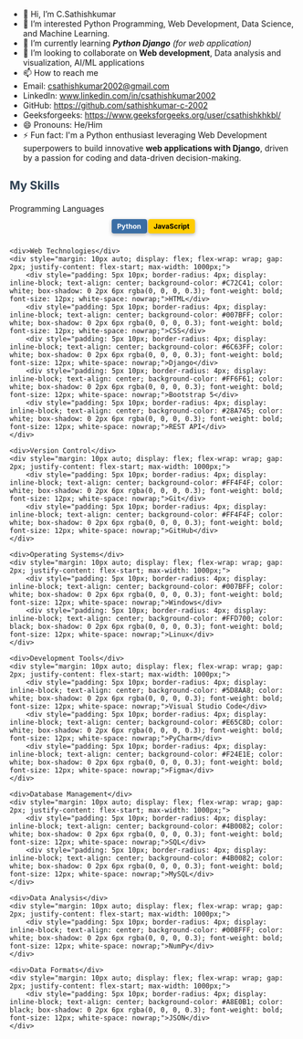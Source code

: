- 👋 Hi, I’m C.Sathishkumar
- 👀 I’m interested Python Programming, Web Development, Data Science, and Machine Learning.
- 🌱 I’m currently learning ***Python Django*** *(for web application)*
- 💞️ I’m looking to collaborate on **Web development**, Data analysis and visualization, AI/ML applications
- 📫 How to reach me
- Email: csathishkumar2002@gmail.com
- LinkedIn: www.linkedin.com/in/csathishkumar2002
- GitHub: https://github.com/sathishkumar-c-2002
- Geeksforgeeks: https://www.geeksforgeeks.org/user/csathishkhkbl/
- 😄 Pronouns: He/Him
- ⚡ Fun fact: I'm a Python enthusiast leveraging Web Development superpowers to build innovative **web applications with Django**, driven by a passion for coding and data-driven decision-making.

<h2 style="font-size: 20px; color: #2c3e50; margin-bottom: 20px;">My Skills</h2>

<div style="margin: 10px auto; display: flex; flex-direction: column;">
    <div>Programming Languages</div>
    <div style="margin: 10px auto; display: flex; flex-wrap: wrap; gap: 2px; justify-content: flex-start; max-width: 1000px;">
        <div style="padding: 5px 10px; border-radius: 4px; display: inline-block; text-align: center; background-color: #3A6EA5; color: white; box-shadow: 0 2px 6px rgba(0, 0, 0, 0.3); font-weight: bold; font-size: 12px; white-space: nowrap;">Python</div>
        <div style="padding: 5px 10px; border-radius: 4px; display: inline-block; text-align: center; background-color: #FFCC00; color: black; box-shadow: 0 2px 6px rgba(0, 0, 0, 0.3); font-weight: bold; font-size: 12px; white-space: nowrap;">JavaScript</div>
    </div>

    <div>Web Technologies</div>
    <div style="margin: 10px auto; display: flex; flex-wrap: wrap; gap: 2px; justify-content: flex-start; max-width: 1000px;">
        <div style="padding: 5px 10px; border-radius: 4px; display: inline-block; text-align: center; background-color: #C72C41; color: white; box-shadow: 0 2px 6px rgba(0, 0, 0, 0.3); font-weight: bold; font-size: 12px; white-space: nowrap;">HTML</div>
        <div style="padding: 5px 10px; border-radius: 4px; display: inline-block; text-align: center; background-color: #007BFF; color: white; box-shadow: 0 2px 6px rgba(0, 0, 0, 0.3); font-weight: bold; font-size: 12px; white-space: nowrap;">CSS</div>
        <div style="padding: 5px 10px; border-radius: 4px; display: inline-block; text-align: center; background-color: #6C63FF; color: white; box-shadow: 0 2px 6px rgba(0, 0, 0, 0.3); font-weight: bold; font-size: 12px; white-space: nowrap;">Django</div>
        <div style="padding: 5px 10px; border-radius: 4px; display: inline-block; text-align: center; background-color: #FF6F61; color: white; box-shadow: 0 2px 6px rgba(0, 0, 0, 0.3); font-weight: bold; font-size: 12px; white-space: nowrap;">Bootstrap 5</div>
        <div style="padding: 5px 10px; border-radius: 4px; display: inline-block; text-align: center; background-color: #28A745; color: white; box-shadow: 0 2px 6px rgba(0, 0, 0, 0.3); font-weight: bold; font-size: 12px; white-space: nowrap;">REST API</div>
    </div>

    <div>Version Control</div>
    <div style="margin: 10px auto; display: flex; flex-wrap: wrap; gap: 2px; justify-content: flex-start; max-width: 1000px;">
        <div style="padding: 5px 10px; border-radius: 4px; display: inline-block; text-align: center; background-color: #FF4F4F; color: white; box-shadow: 0 2px 6px rgba(0, 0, 0, 0.3); font-weight: bold; font-size: 12px; white-space: nowrap;">Git</div>
        <div style="padding: 5px 10px; border-radius: 4px; display: inline-block; text-align: center; background-color: #FF4F4F; color: white; box-shadow: 0 2px 6px rgba(0, 0, 0, 0.3); font-weight: bold; font-size: 12px; white-space: nowrap;">GitHub</div>
    </div>

    <div>Operating Systems</div>
    <div style="margin: 10px auto; display: flex; flex-wrap: wrap; gap: 2px; justify-content: flex-start; max-width: 1000px;">
        <div style="padding: 5px 10px; border-radius: 4px; display: inline-block; text-align: center; background-color: #007BFF; color: white; box-shadow: 0 2px 6px rgba(0, 0, 0, 0.3); font-weight: bold; font-size: 12px; white-space: nowrap;">Windows</div>
        <div style="padding: 5px 10px; border-radius: 4px; display: inline-block; text-align: center; background-color: #FFD700; color: black; box-shadow: 0 2px 6px rgba(0, 0, 0, 0.3); font-weight: bold; font-size: 12px; white-space: nowrap;">Linux</div>
    </div>

    <div>Development Tools</div>
    <div style="margin: 10px auto; display: flex; flex-wrap: wrap; gap: 2px; justify-content: flex-start; max-width: 1000px;">
        <div style="padding: 5px 10px; border-radius: 4px; display: inline-block; text-align: center; background-color: #5D8AA8; color: white; box-shadow: 0 2px 6px rgba(0, 0, 0, 0.3); font-weight: bold; font-size: 12px; white-space: nowrap;">Visual Studio Code</div>
        <div style="padding: 5px 10px; border-radius: 4px; display: inline-block; text-align: center; background-color: #E65C8D; color: white; box-shadow: 0 2px 6px rgba(0, 0, 0, 0.3); font-weight: bold; font-size: 12px; white-space: nowrap;">PyCharm</div>
        <div style="padding: 5px 10px; border-radius: 4px; display: inline-block; text-align: center; background-color: #F24E1E; color: white; box-shadow: 0 2px 6px rgba(0, 0, 0, 0.3); font-weight: bold; font-size: 12px; white-space: nowrap;">Figma</div>
    </div>

    <div>Database Management</div>
    <div style="margin: 10px auto; display: flex; flex-wrap: wrap; gap: 2px; justify-content: flex-start; max-width: 1000px;">
        <div style="padding: 5px 10px; border-radius: 4px; display: inline-block; text-align: center; background-color: #4B0082; color: white; box-shadow: 0 2px 6px rgba(0, 0, 0, 0.3); font-weight: bold; font-size: 12px; white-space: nowrap;">SQL</div>
        <div style="padding: 5px 10px; border-radius: 4px; display: inline-block; text-align: center; background-color: #4B0082; color: white; box-shadow: 0 2px 6px rgba(0, 0, 0, 0.3); font-weight: bold; font-size: 12px; white-space: nowrap;">MySQL</div>
    </div>

    <div>Data Analysis</div>
    <div style="margin: 10px auto; display: flex; flex-wrap: wrap; gap: 2px; justify-content: flex-start; max-width: 1000px;">
        <div style="padding: 5px 10px; border-radius: 4px; display: inline-block; text-align: center; background-color: #00BFFF; color: white; box-shadow: 0 2px 6px rgba(0, 0, 0, 0.3); font-weight: bold; font-size: 12px; white-space: nowrap;">NumPy</div>
    </div>

    <div>Data Formats</div>
    <div style="margin: 10px auto; display: flex; flex-wrap: wrap; gap: 2px; justify-content: flex-start; max-width: 1000px;">
        <div style="padding: 5px 10px; border-radius: 4px; display: inline-block; text-align: center; background-color: #A8E0B1; color: black; box-shadow: 0 2px 6px rgba(0, 0, 0, 0.3); font-weight: bold; font-size: 12px; white-space: nowrap;">JSON</div>
    </div>
</div>

